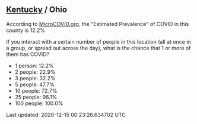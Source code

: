 
## [Kentucky](/united-states/kentucky) / Ohio

According to [MicroCOVID.org](http://microcovid.org),
the "Estimated Prevalence" of COVID in this county is 12.2%

If you interact with a certain number of people in this location
(all at once in a group, or spread out across the day), what is the chance that
1 or more of them has COVID?

- 1 person: 12.2%
- 2 people: 22.9%
- 3 people: 32.2%
- 5 people: 47.7%
- 10 people: 72.7%
- 25 people: 96.1%
- 100 people: 100.0%

Last updated: 2020-12-15 00:23:26.634702 UTC
